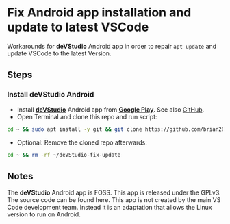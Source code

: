 
# Fix Android app installation and update to latest VSCode

Workarounds for __deVStudio__ Android app in order to repair ```apt update``` and update VSCode to the latest Version.

## Steps

### Install deVStudio Android

 - Install [__deVStudio__](https://play.google.com/store/apps/details?id=tech.ula.devstudio) Android app from [__Google Play__](https://play.google.com).
   See also [GitHub](https://github.com/CypherpunkArmory/deVStudio).
 - Open Terminal and clone this repo and run script:

```bash
cd ~ && sudo apt install -y git && git clone https://github.com/brian200508/deVStudio-fix-update.git && cd ~/deVStudio-fix-update && fix-install.sh
```

 - Optional: Remove the cloned repo afterwards:
```bash
cd ~ && rm -rf ~/deVStudio-fix-update
```



## Notes

The __deVStudio__ Android app is FOSS.
This app is released under the GPLv3.  The source code can be found here.
This app is not created by the main VS Code development team.  Instead it is an adaptation that allows the Linux version to run on Android.
